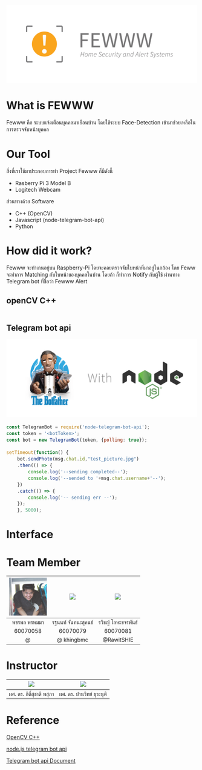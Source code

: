 <img src="img/banner.png">

# What is FEWWW
Fewww คือ ระบบแจ้งเตือนบุคคลมาเยือนบ้าน โดยใช้ระบบ Face-Detection เข้ามาช่วยเหลือในการตรวจจับหน้าบุคคล

# Our Tool
สิ่งที่เราใช้มาประกอบการทำ Project Fewww ก็มีดังนี้ <br>
* Rasberry Pi 3 Model B
* Logitech Webcam

ส่วนทางด้วย Software
* C++ (OpenCV)
* Javascript (node-telegram-bot-api)
* Python

# How did it work?
Fewww จะทำงานอยู่บน Raspberry-Pi โดยจะคอยตรวจจับใบหน้าที่มาอยู่ในกล้อง โดย Feww จะทำการ Matching กับใบหน้าของบุคคลในบ้าน โดยถ้า ก็ทำการ Notify กับผู้ใช้ ผ่านทาง Telegram bot ที่ชื่อว่า Fewww Alert 

## openCV C++


```c++


```


## Telegram bot api
<img src="img/banner tele.png" >

```js
const TelegramBot = require('node-telegram-bot-api');
const token = '<botToken>';
const bot = new TelegramBot(token, {polling: true});

setTimeout(function() {
    bot.sendPhoto(msg.chat.id,"test_picture.jpg")
    .then(() => {
        console.log('--sending completed--');
        console.log('--sended to '+msg.chat.username+'--');
    })
    .catch(() => {
        console.log('-- sending err --');
    });
    }, 5000);

```
> 
# Interface



# Team Member

|<a href=""><img src="img/mix.jpg" width="100px"></a>  |<a href=""><img src="https://scontent.fbkk1-6.fna.fbcdn.net/v/t1.0-9/30440871_1518320704947507_229588219837022208_n.jpg?_nc_fx=fbkk1-3&_nc_cat=0&oh=1eda5c9a906282e61ee3c5a8f75c4726&oe=5B5C09E1" width="100px"></a>  |<a href=""><img src="https://avatars0.githubusercontent.com/u/31315990?s=460&v=4" width="100px"></a>  |
| :-: | :-: | :-: |
|พชรพล พรหมมา|รฐนนท์ จันทนะสุคนธ์|รวิชญ์ โลหะขจรพันธ์|
|60070058 |      60070079      |      60070081      |
|    @    |     @ khingbmc     |     @RawitSHIE     |

# Instructor
|<a href=""><img src="https://scontent.fbkk1-4.fna.fbcdn.net/v/t1.0-9/14611010_10153805956002331_6002362915012083123_n.jpg?_nc_fx=fbkk1-3&_nc_cat=0&oh=fdf96ad3e3dd2eb670a52e234fe22660&oe=5B50638F" width="100px"></a>  |<a href=""><img src="https://scontent.fbkk1-5.fna.fbcdn.net/v/t1.0-9/10402732_10152130758782532_1878791821436724505_n.jpg?_nc_fx=fbkk1-3&_nc_cat=0&oh=9b93596be0f28e499d113e10ed772f32&oe=5B72C5E5" width="100px"></a>  |
| :-: | :-: |
|ผศ. ดร. กิติ์สุชาติ พสุภา|ผศ. ดร. ปานวิทย์ ธุวะนุติ|

# Reference
 [OpenCV C++](https://github.com/yagop/node-telegram-bot-api)

 [node.js telegram bot api](https://github.com/yagop/node-telegram-bot-api)

[Telegram bot api Document](https://github.com/yagop/node-telegram-bot-api)

